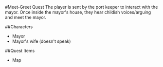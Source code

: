 #Meet-Greet Quest
The player is sent by the port keeper to interact with the mayor. Once inside the mayor's house, they hear childish voices/arguing and meet the mayor.

##Characters
  * Mayor
  * Mayor's wife (doesn't speak)

##Quest Items
 * Map
